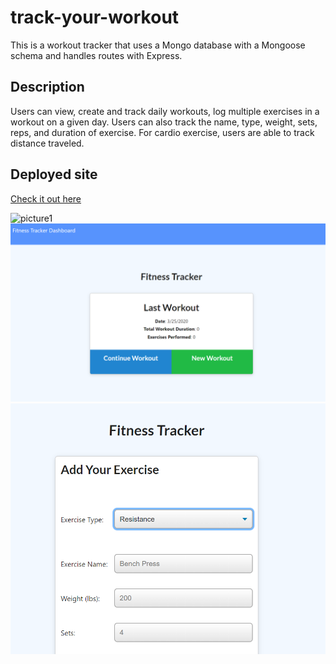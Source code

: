 # track-your-workout
This is a workout tracker that uses a Mongo database with a Mongoose schema and handles routes with Express.

## Description

Users can view, create and track daily workouts, log multiple exercises in a workout on a given day. Users can also track the name, type, weight, sets, reps, and duration of exercise. For cardio exercise, users are able to track distance traveled.

## Deployed site
[Check it out here](https://pure-inlet-27177.herokuapp.com/)

![picture1](.public/assets/img/1.PNG)
![picture2](./public/assets/img/2.PNG)
![picture3](./public/assets/img/3.PNG)
